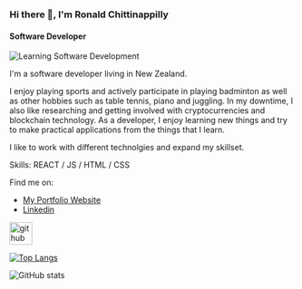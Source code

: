 ### Hi there 👋, I'm Ronald Chittinappilly
#### Software Developer
![Learning Software Development](https://newrelic.com/sites/default/files/2021-04/software-developers-banner-copy.jpg)

I'm a software developer living in New Zealand.

I enjoy playing sports and actively participate in playing badminton as well as other hobbies such as table tennis, piano and juggling. In my downtime, I also like researching and getting involved with cryptocurrencies and blockchain technology. As a developer, I enjoy learning new things and try to make practical applications from the things that I learn.

I like to work with different technolgies and expand my skillset.

Skills: REACT / JS / HTML / CSS

Find me on:
<ul>
 <li> <a href="https://ronald-chittinappilly-portfolio.netlify.app/">My Portfolio Website</a></li>
 <li> <a href="https://www.linkedin.com/in/ronald-chittinappilly/">Linkedin</a> </li>
</ul>





[<img src='https://cdn.jsdelivr.net/npm/simple-icons@3.0.1/icons/github.svg' alt='github' height='40'>](https://github.com/AnimateReality)  

[![Top Langs](https://github-readme-stats.vercel.app/api/top-langs/?username=AnimateReality)](https://github.com/anuraghazra/github-readme-stats)

![GitHub stats](https://github-readme-stats.vercel.app/api?username=AnimateReality&show_icons=true)  

